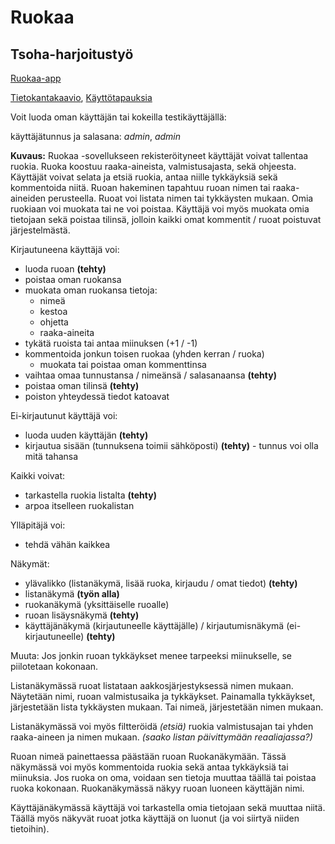 # Ruokaa

## Tsoha-harjoitustyö

[Ruokaa-app](https://ruokaa-app.herokuapp.com "Ruokaa")

[Tietokantakaavio](documentation/database_diagram.md "Tietokantakaavio"), 
[Käyttötapauksia](documentation/user_stories.md "Käyttötapauksia")

Voit luoda oman käyttäjän tai kokeilla testikäyttäjällä:

käyttäjätunnus ja salasana: *admin*, *admin*

**Kuvaus:**
Ruokaa -sovellukseen rekisteröityneet käyttäjät voivat tallentaa ruokia. Ruoka koostuu raaka-aineista, valmistusajasta, sekä ohjeesta. Käyttäjät voivat selata ja etsiä ruokia, antaa niille tykkäyksiä sekä kommentoida niitä.
Ruoan hakeminen tapahtuu ruoan nimen tai raaka-aineiden perusteella.
Ruoat voi listata nimen tai tykkäysten mukaan.
Omia ruokiaan voi muokata tai ne voi poistaa.
Käyttäjä voi myös muokata omia tietojaan sekä poistaa tilinsä, jolloin kaikki omat kommentit / ruoat poistuvat järjestelmästä.

Kirjautuneena käyttäjä voi:
* luoda ruoan **(tehty)**
* poistaa oman ruokansa
* muokata oman ruokansa tietoja:
  * nimeä
  * kestoa
  * ohjetta
  * raaka-aineita
* tykätä ruoista tai antaa miinuksen (+1 / -1)
* kommentoida jonkun toisen ruokaa (yhden kerran / ruoka)
  * muokata tai poistaa oman kommenttinsa
* vaihtaa omaa tunnustansa / nimeänsä / salasanaansa **(tehty)**
* poistaa oman tilinsä **(tehty)**
* poiston yhteydessä tiedot katoavat

Ei-kirjautunut käyttäjä voi:
* luoda uuden käyttäjän **(tehty)**
* kirjautua sisään (tunnuksena toimii sähköposti) **(tehty)** - tunnus voi olla mitä tahansa

Kaikki voivat:
* tarkastella ruokia listalta **(tehty)**
* arpoa itselleen ruokalistan

Ylläpitäjä voi:
* tehdä vähän kaikkea

Näkymät:
* ylävalikko (listanäkymä, lisää ruoka, kirjaudu / omat tiedot) **(tehty)**
* listanäkymä **(työn alla)**
* ruokanäkymä (yksittäiselle ruoalle)
* ruoan lisäysnäkymä **(tehty)**
* käyttäjänäkymä (kirjautuneelle käyttäjälle) / kirjautumisnäkymä (ei-kirjautuneelle) **(tehty)**

Muuta:
Jos jonkin ruoan tykkäykset menee tarpeeksi miinukselle, se piilotetaan kokonaan.

Listanäkymässä ruoat listataan aakkosjärjestyksessä nimen mukaan. Näytetään nimi, ruoan valmistusaika ja tykkäykset.
Painamalla tykkäykset, järjestetään lista tykkäysten mukaan. Tai nimeä, järjestetään nimen mukaan.

Listanäkymässä voi myös filtteröidä *(etsiä)* ruokia valmistusajan tai yhden raaka-aineen ja nimen mukaan. *(saako listan päivittymään reaaliajassa?)*

Ruoan nimeä painettaessa päästään ruoan Ruokanäkymään. Tässä näkymässä voi myös kommentoida ruokia sekä antaa tykkäyksiä tai miinuksia.
Jos ruoka on oma, voidaan sen tietoja muuttaa täällä tai poistaa ruoka kokonaan.
Ruokanäkymässä näkyy ruoan luoneen käyttäjän nimi.

Käyttäjänäkymässä käyttäjä voi tarkastella omia tietojaan sekä muuttaa niitä. Täällä myös näkyvät ruoat jotka käyttäjä on luonut (ja voi siirtyä niiden tietoihin).

